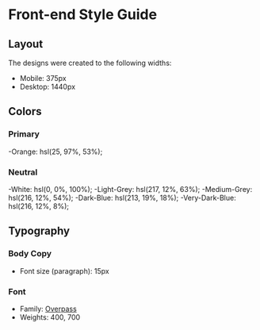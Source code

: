 # Front-end Style Guide

## Layout

The designs were created to the following widths:

- Mobile: 375px
- Desktop: 1440px

## Colors
### Primary
-Orange: hsl(25, 97%, 53%);
### Neutral
-White: hsl(0, 0%, 100%);
-Light-Grey: hsl(217, 12%, 63%);
-Medium-Grey: hsl(216, 12%, 54%);
-Dark-Blue: hsl(213, 19%, 18%);
-Very-Dark-Blue: hsl(216, 12%, 8%);

## Typography

### Body Copy

- Font size (paragraph): 15px

### Font

- Family: [Overpass](https://fonts.google.com/specimen/Overpass)
- Weights: 400, 700

